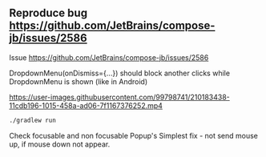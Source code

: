 ## Reproduce bug https://github.com/JetBrains/compose-jb/issues/2586

Issue https://github.com/JetBrains/compose-jb/issues/2586

DropdownMenu(onDismiss={...}) should block another clicks while DropdownMenu is shown (like in Android)


https://user-images.githubusercontent.com/99798741/210183438-11cdb196-1015-458a-ad06-7f1167376252.mp4


```bash
./gradlew run
```

Check focusable and non focusable Popup's
Simplest fix - not send mouse up, if mouse down not appear.

